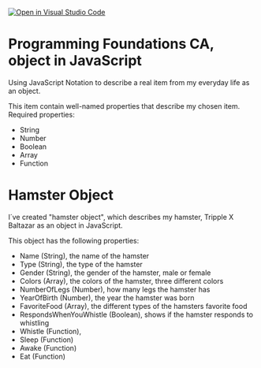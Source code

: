 [![Open in Visual Studio Code](https://classroom.github.com/assets/open-in-vscode-718a45dd9cf7e7f842a935f5ebbe5719a5e09af4491e668f4dbf3b35d5cca122.svg)](https://classroom.github.com/online_ide?assignment_repo_id=11259602&assignment_repo_type=AssignmentRepo)

# Programming Foundations CA, object in JavaScript

Using JavaScript Notation to describe a real item from my everyday life as an object.

This item contain well-named properties that describe my chosen item.
Required properties:

- String
- Number
- Boolean
- Array
- Function

# Hamster Object

I´ve created "hamster object", which describes my hamster, Tripple X Baltazar as an object in JavaScript.

This object has the following properties:

- Name (String), the name of the hamster
- Type (String), the type of the hamster
- Gender (String), the gender of the hamster, male or female
- Colors (Array), the colors of the hamster, three different colors
- NumberOfLegs (Number), how many legs the hamster has
- YearOfBirth (Number), the year the hamster was born
- FavoriteFood (Array), the different types of the hamsters favorite food
- RespondsWhenYouWhistle (Boolean), shows if the hamster responds to whistling
- Whistle (Function),
- Sleep (Function)
- Awake (Function)
- Eat (Function)
